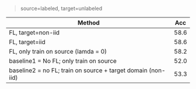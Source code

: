 > source=labeled, target=unlabeled

|Method| Acc |
| ---|---|
| FL, target=non-iid| 58.6 |
| FL, target=iid | 58.6 |
| FL, only train on source (lamda = 0) | 58.2 |
| baseline1 = No FL; only train on source | 52.0 |
| baseline2 = no FL;  train on source + target domain (non-iid)| 53.3 |
